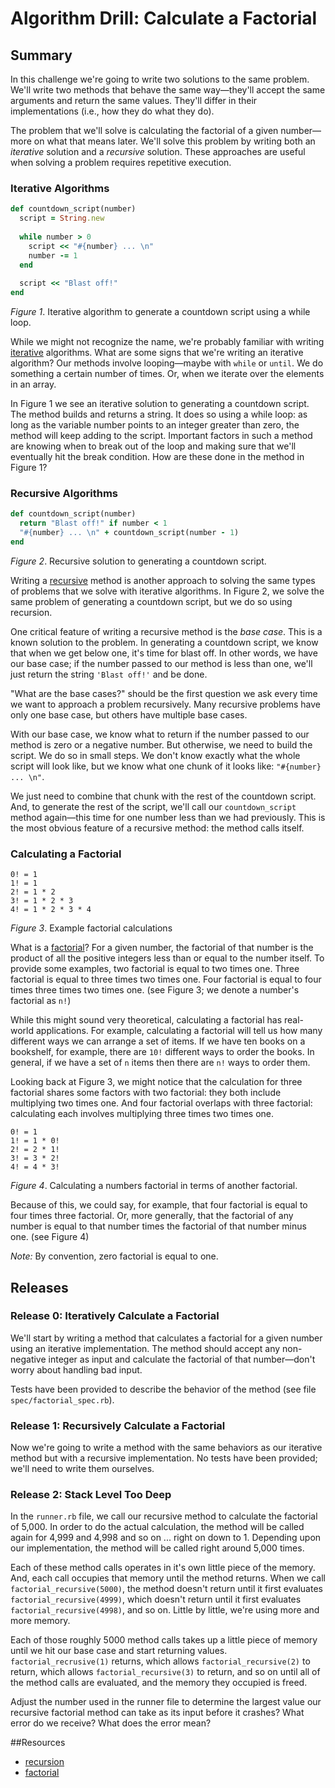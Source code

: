 # Algorithm Drill: Calculate a Factorial

## Summary
In this challenge we're going to write two solutions to the same problem.  We'll write two methods that behave the same way—they'll accept the same arguments and return the same values.  They'll differ in their implementations (i.e., how they do what they do).

The problem that we'll solve is calculating the factorial of a given number—more on what that means later.  We'll solve this problem by writing both an *iterative* solution and a *recursive* solution.  These approaches are useful when solving a problem requires repetitive execution.  


### Iterative Algorithms
```ruby
def countdown_script(number)
  script = String.new
  
  while number > 0
    script << "#{number} ... \n"
    number -= 1
  end
  
  script << "Blast off!"
end
```
*Figure 1*.  Iterative algorithm to generate a countdown script using a while loop.

While we might not recognize the name, we're probably familiar with writing [iterative](https://en.wikipedia.org/wiki/Iteration#Computing) algorithms.  What are some signs that we're writing an iterative algorithm?  Our methods involve looping—maybe with `while` or `until`.  We do something a certain number of times.  Or, when we iterate over the elements in an array.

In Figure 1 we see an iterative solution to generating a countdown script.  The method builds and returns a string.  It does so using a while loop:  as long as the variable number points to an integer greater than zero, the method will keep adding to the script.  Important factors in such a method are knowing when to break out of the loop and making sure that we'll eventually hit the break condition.  How are these done in the method in Figure 1?


### Recursive Algorithms
```ruby
def countdown_script(number)
  return "Blast off!" if number < 1
  "#{number} ... \n" + countdown_script(number - 1)
end
```
*Figure 2*.  Recursive solution to generating a countdown script.

Writing a [recursive](http://en.wikipedia.org/wiki/Recursion_%28computer_science%29) method is another approach to solving the same types of problems that we solve with iterative algorithms.  In Figure 2, we solve the same problem of generating a countdown script, but we do so using recursion.

One critical feature of writing a recursive method is the *base case*.  This is a known solution to the problem.  In generating a countdown script, we know that when we get below one, it's time for blast off.  In other words, we have our base case; if the number passed to our method is less than one, we'll just return the string `'Blast off!'` and be done.

"What are the base cases?" should be the first question we ask every time we want to approach a problem recursively. Many recursive problems have only one base case, but others have multiple base cases.

With our base case, we know what to return if the number passed to our method is zero or a negative number.  But otherwise, we need to build the script.  We do so in small steps.  We don't know exactly what the whole script will look like, but we know what one chunk of it looks like:  `"#{number} ... \n"`.

We just need to combine that chunk with the rest of the countdown script.  And, to generate the rest of the script, we'll call our `countdown_script` method again—this time for one number less than we had previously.  This is the most obvious feature of a recursive method:  the method calls itself.


### Calculating a Factorial
```
0! = 1
1! = 1
2! = 1 * 2
3! = 1 * 2 * 3
4! = 1 * 2 * 3 * 4
```
*Figure 3*.  Example factorial calculations

What is a [factorial](http://en.wikipedia.org/wiki/Factorial)?  For a given number, the factorial of that number is the product of all the positive integers less than or equal to the number itself.  To provide some examples, two factorial is equal to two times one.  Three factorial is equal to three times two times one.  Four factorial is equal to four times three times two times one. (see Figure 3; we denote a number's factorial as `n!`)

While this might sound very theoretical, calculating a factorial has real-world applications.  For example, calculating a factorial will tell us how many different ways we can arrange a set of items.  If we have ten books on a bookshelf, for example, there are `10!` different ways to order the books. In general, if we have a set of `n` items then there are `n!` ways to order them.

Looking back at Figure 3, we might notice that the calculation for three factorial shares some factors with two factorial:  they both include multiplying two times one.  And four factorial overlaps with three factorial:  calculating each involves multiplying three times two times one.

```
0! = 1
1! = 1 * 0!
2! = 2 * 1!
3! = 3 * 2!
4! = 4 * 3!
```
*Figure 4*.  Calculating a numbers factorial in terms of another factorial.

Because of this, we could say, for example, that four factorial is equal to four times three factorial.  Or, more generally, that the factorial of any number is equal to that number times the factorial of that number minus one. (see Figure 4)

*Note:* By convention, zero factorial is equal to one.


## Releases
### Release 0: Iteratively Calculate a Factorial
We'll start by writing a method that calculates a factorial for a given number using an iterative implementation.  The method should accept any non-negative integer as input and calculate the factorial of that number—don't worry about handling bad input.

Tests have been provided to describe the behavior of the method (see file `spec/factorial_spec.rb`).


### Release 1: Recursively Calculate a Factorial
Now we're going to write a method with the same behaviors as our iterative method but with a recursive implementation.  No tests have been provided; we'll need to write them ourselves.


### Release 2: Stack Level Too Deep
In the `runner.rb` file, we call our recursive method to calculate the factorial of 5,000.  In order to do the actual calculation, the method will be called again for 4,999 and 4,998 and so on ... right on down to 1.  Depending upon our implementation, the method will be called right around 5,000 times.

Each of these method calls operates in it's own little piece of the memory.  And, each call occupies that memory until the method returns.  When we call `factorial_recursive(5000)`, the method doesn't return until it first evaluates `factorial_recursive(4999)`, which doesn't return until it first evaluates `factorial_recursive(4998)`, and so on.  Little by little, we're using more and more memory.

Each of those roughly 5000 method calls takes up a little piece of memory until we hit our base case and start returning values.  `factorial_recrusive(1)` returns, which allows `factorial_recursive(2)` to return, which allows `factorial_recursive(3)` to return, and so on until all of the method calls are evaluated, and the memory they occupied is freed.

Adjust the number used in the runner file to determine the largest value our recursive factorial method can take as its input before it crashes?  What error do we receive?  What does the error mean?


##Resources

* [recursion](http://en.wikipedia.org/wiki/Recursion_%28computer_science%29)
* [factorial](http://en.wikipedia.org/wiki/Factorial)
